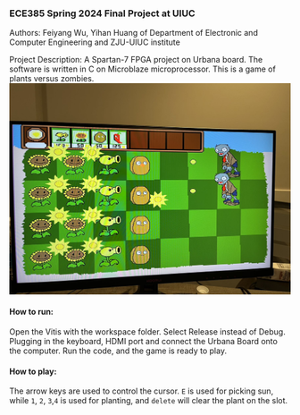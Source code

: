 ### ECE385 Spring 2024 Final Project at UIUC

Authors: Feiyang Wu, Yihan Huang of Department of Electronic and Computer Engineering and ZJU-UIUC institute

Project Description: A Spartan-7 FPGA project on Urbana board. The software is written in C on Microblaze microprocessor. This is a game of plants versus zombies.
![picture](/figures/pic1.jpg)

#### How to run:
Open the Vitis with the workspace folder. Select Release instead of Debug. Plugging in the keyboard, HDMI port and connect the Urbana Board onto the computer. Run the code, and the game
is ready to play.

#### How to play:
The arrow keys are used to control the cursor. `E` is used for picking sun, while `1`, `2`, `3`,`4` is used for planting, and `delete` will clear the plant on the slot.
